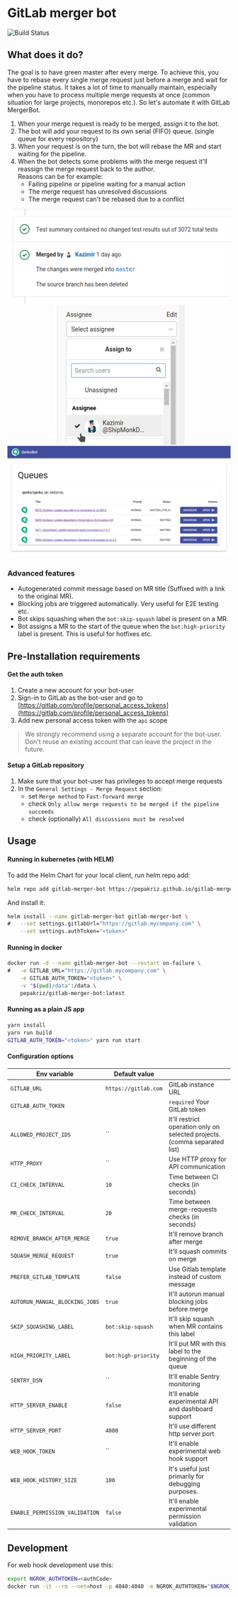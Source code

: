 # GitLab merger bot

![Build Status](https://github.com/pepakriz/gitlab-merger-bot/actions/workflows/release.yml/badge.svg)

## What does it do?

The goal is to have green master after every merge. To achieve this, you have to rebase every single merge request just before a merge and wait for the pipeline status. It takes a lot of time to manually maintain, especially when you have to process multiple merge requests at once (common situation for large projects, monorepos etc.). So let's automate it with GitLab MergerBot.

1) When your merge request is ready to be merged, assign it to the bot.
2) The bot will add your request to its own serial (FIFO) queue. (single queue for every repository)
3) When your request is on the turn, the bot will rebase the MR and start waiting for the pipeline.
4) When the bot detects some problems with the merge request it'll reassign the merge request back to the author.<br />
Reasons can be for example:
	- Failing pipeline or pipeline waiting for a manual action
	- The merge request has unresolved discussions
	- The merge request can't be rebased due to a conflict

<p align="center">
	<img src="docs/merged.png" alt="Merged" />
	<img src="docs/assign.png" alt="Assign" />
	<img src="docs/queue.png" alt="Queue" width="546" height="auto" />
</p>

### Advanced features

- Autogenerated commit message based on MR title (Suffixed with a link to the original MR).
- Blocking jobs are triggered automatically. Very useful for E2E testing etc.
- Bot skips squashing when the `bot:skip-squash` label is present on a MR.
- Bot assigns a MR to the start of the queue when the `bot:high-priority` label is present. This is useful for hotfixes etc.

## Pre-Installation requirements

#### Get the auth token

1) Create a new account for your bot-user
2) Sign-in to GitLab as the bot-user and go to [https://gitlab.com/profile/personal_access_tokens](https://gitlab.com/profile/personal_access_tokens)
3) Add new personal access token with the `api` scope

> We strongly recommend using a separate account for the bot-user. Don't reuse an existing account that can leave the project in the future.

#### Setup a GitLab repository

1) Make sure that your bot-user has privileges to accept merge requests
2) In the `General Settings - Merge Request` section:
	* set `Merge method` to `Fast-forward merge`
	* check `Only allow merge requests to be merged if the pipeline succeeds`
	* check (optionally) `All discussions must be resolved`


## Usage

#### Running in kubernetes (with HELM)

To add the Helm Chart for your local client, run helm repo add:

```bash
helm repo add gitlab-merger-bot https://pepakriz.github.io/gitlab-merger-bot
```

And install it:

```bash
helm install --name gitlab-merger-bot gitlab-merger-bot \
#	--set settings.gitlabUrl="https://gitlab.mycompany.com" \
	--set settings.authToken="<token>"
```

#### Running in docker

```bash
docker run -d --name gitlab-merger-bot --restart on-failure \
#	-e GITLAB_URL="https://gitlab.mycompany.com" \
	-e GITLAB_AUTH_TOKEN="<token>" \
	-v "$(pwd)/data":/data \
	pepakriz/gitlab-merger-bot:latest
```

#### Running as a plain JS app

```bash
yarn install
yarn run build
GITLAB_AUTH_TOKEN="<token>" yarn run start
```

#### Configuration options

| Env variable                   | Default value        |                                                                            |
|--------------------------------|----------------------|----------------------------------------------------------------------------|
| `GITLAB_URL`                   | `https://gitlab.com` | GitLab instance URL                                                        |
| `GITLAB_AUTH_TOKEN`            |                      | `required` Your GitLab token                                               |
| `ALLOWED_PROJECT_IDS`          | ``                   | It'll restrict operation only on selected projects. (comma separated list) |
| `HTTP_PROXY`                   | ``                   | Use HTTP proxy for API communication                                       |
| `CI_CHECK_INTERVAL`            | `10`                 | Time between CI checks (in seconds)                                        |
| `MR_CHECK_INTERVAL`            | `20`                 | Time between merge-requests checks (in seconds)                            |
| `REMOVE_BRANCH_AFTER_MERGE`    | `true`               | It'll remove branch after merge                                            |
| `SQUASH_MERGE_REQUEST`         | `true`               | It'll squash commits on merge                                              |
| `PREFER_GITLAB_TEMPLATE`       | `false`              | Use Gitlab template instead of custom message                              |
| `AUTORUN_MANUAL_BLOCKING_JOBS` | `true`               | It'll autorun manual blocking jobs before merge                            |
| `SKIP_SQUASHING_LABEL`         | `bot:skip-squash`    | It'll skip squash when MR contains this label                              |
| `HIGH_PRIORITY_LABEL`          | `bot:high-priority`  | It'll put MR with this label to the beginning of the queue                 |
| `SENTRY_DSN`                   | ``                   | It'll enable Sentry monitoring                                             |
| `HTTP_SERVER_ENABLE`           | `false`              | It'll enable experimental API and dashboard support                        |
| `HTTP_SERVER_PORT`             | `4000`               | It'll use different http server port                                       |
| `WEB_HOOK_TOKEN`               | ``                   | It'll enable experimental web hook support                                 |
| `WEB_HOOK_HISTORY_SIZE`        | `100`                | It's useful just primarily for debugging purposes.                         |
| `ENABLE_PERMISSION_VALIDATION` | `false`              | It'll enable experimental permission validation                            |

## Development

For web hook development use this:

```bash
export NGROK_AUTHTOKEN=<authCode>
docker run -it --rm --net=host -p 4040:4040 -e NGROK_AUTHTOKEN="$NGROK_AUTHTOKEN" wernight/ngrok ngrok http 4000
```
